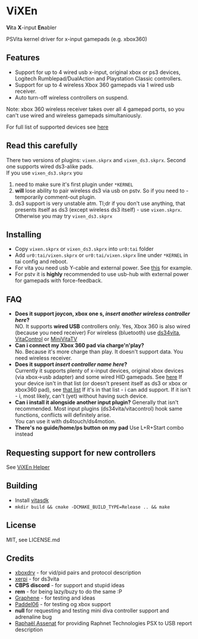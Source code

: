 # ViXEn
**Vi**ta **X**-input **En**abler

PSVita kernel driver for x-input gamepads (e.g. xbox360)

## Features

* Support for up to 4 wired usb x-input, original xbox or ps3 devices, Logitech Rumblepad/DualAction and Playstation Classic controllers.
* Support for up to 4 wireless Xbox 360 gamepads via 1 wired usb receiver.
* Auto turn-off wireless controllers on suspend.

Note: xbox 360 wireless receiver takes over all 4 gamepad ports, so you can't use wired and wireless gamepads simultaniously.

For full list of supported devices see [here](src/devicelist.c)

## Read this carefully
There two versions of plugins: `vixen.skprx` and `vixen_ds3.skprx`. Second one supports wired ds3-alike pads.  
If you use `vixen_ds3.skprx` you
1. need to make sure it's first plugin under `*KERNEL`
2. **will** lose ability to pair wireless ds3 via usb on pstv. So if you need to - temporarily comment-out plugin.
3. ds3 support is very unstable atm.
Tl;dr if you don't use anything, that presents itself as ds3 (except wireless ds3 itself) - use `vixen.skprx`. Otherwise you may try `vixen_ds3.skprx`

## Installing
* Copy `vixen.skprx` or `vixen_ds3.skprx` into `ur0:tai` folder
* Add `ur0:tai/vixen.skprx` or `ur0:tai/vixen.skprx` line under `*KERNEL` in tai config and reboot.
* For vita you need usb Y-cable and external power. See [this](https://github.com/isage/vita-usb-ether#hardware) for example.
* For pstv it is **highly** recommended to use usb-hub with external power for gamepads with force-feedback.

## FAQ
* **Does it support joycon, xbox one s, _insert another wireless controller here_?**  
  NO. It supports **wired USB** controllers only. Yes, Xbox 360 is also wired (because you need receiver)
  For wireless (bluetooth) use [ds34vita](https://github.com/MERLev/ds34vita), [VitaControl](https://github.com/Hydr8gon/VitaControl) or [MiniVitaTV](https://github.com/TheOfficialFloW/MiniVitaTV)
* **Can i connect my Xbox 360 pad via charge'n'play?**  
  No. Because it's more charge than play. It doesn't support data. You need wireless receiver.
* **Does it support _insert controller name here_?**  
  Currently it supports plenty of x-input devices, original xbox devices (via xbox->usb adapter) and some wired HID gamepads. See [here](src/devicelist.c)
  If your device isn't in that list (or doesn't present itself as ds3 or xbox or xbox360 pad), see [that list](https://github.com/xboxdrv/xboxdrv/blob/stable/src/xpad_device.cpp#L29)
  If it's in that list - i can add support. If it isn't - i, most likely, can't (yet) without having such device.
* **Can i install it alongside another input plugin?**
  Generally that isn't recommended. Most input plugins (ds34vita/vitacontrol) hook same functions, conflicts will definitely arise.  
  You can use it with ds4touch/ds4motion.
* **There's no guide/home/ps button on my pad**
  Use L+R+Start combo instead

## Requesting support for new controllers
See [ViXEn Helper](https://github.com/isage/vixen-helper)

## Building

* Install [vitasdk](https://vitasdk.org)
* `mkdir build && cmake -DCMAKE_BUILD_TYPE=Release .. && make`

## License

MIT, see LICENSE.md

## Credits

* [xboxdrv](https://github.com/xboxdrv/xboxdrv) - for vid/pid pairs and protocol description
* [xerpi](https://github.com/xerpi) - for ds3vita
* **CBPS discord** - for support and stupid ideas
* **rem** - for being lazy/buzy to do the same :P
* [Graphene](https://github.com/GrapheneCt) - for testing and ideas
* [Paddel06](https://github.com/paddel06) - for testing og xbox support
* **null** for requesting and testing mini diva controller support and adrenaline bug
* [Raphaël Assenat](https://github.com/raphnet) for providing Raphnet Technologies PSX to USB report description
